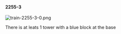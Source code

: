 #### 2255-3
![train-2255-3-0.png](https://github.com/lil-lab/nlvr/raw/master/nlvr/train/images/0/train-2255-3-0.png "train-2255-3-0.png")

There is at leats 1 tower with a blue block at the base
